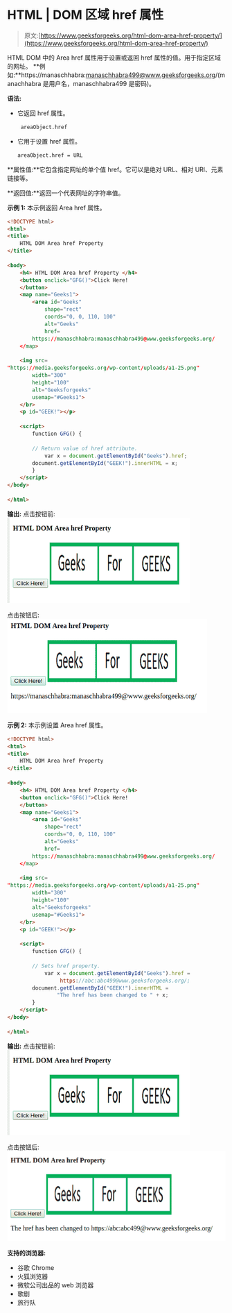# HTML | DOM 区域 href 属性

> 原文:[https://www.geeksforgeeks.org/html-dom-area-href-property/](https://www.geeksforgeeks.org/html-dom-area-href-property/)

HTML DOM 中的 Area href 属性用于设置或返回 href 属性的值。用于指定区域的网址。
**例如:**https://manaschhabra:manaschhabra499@www.geeksforgeeks.org/(manachhabra 是用户名，manaschhabra499 是密码)。

**语法:**

*   它返回 href 属性。

    ```html
     areaObject.href
    ```

*   它用于设置 href 属性。

    ```html
    areaObject.href = URL
    ```

**属性值:**它包含指定网址的单个值 href。它可以是绝对 URL、相对 URl、元素链接等。

**返回值:**返回一个代表网址的字符串值。

**示例 1:** 本示例返回 Area href 属性。

```html
<!DOCTYPE html> 
<html> 
<title> 
    HTML DOM Area href Property 
</title> 

<body> 
    <h4> HTML DOM Area href Property </h4> 
    <button onclick="GFG()">Click Here! 
    </button> 
    <map name="Geeks1"> 
        <area id="Geeks"
            shape="rect"
            coords="0, 0, 110, 100"
            alt="Geeks"
            href= 
        https://manaschhabra:manaschhabra499@www.geeksforgeeks.org/
    </map> 

    <img src= 
"https://media.geeksforgeeks.org/wp-content/uploads/a1-25.png"
        width="300"
        height="100"
        alt="Geeksforgeeks"
        usemap="#Geeks1"> 
    </br>
    <p id="GEEK!"></p> 

    <script> 
        function GFG() { 

        // Return value of href attribute. 
            var x = document.getElementById("Geeks").href; 
        document.getElementById("GEEK!").innerHTML = x; 
        } 
    </script> 
</body> 

</html>                    
```

**输出:**
点击按钮前:
![](img/d798c48542b289e58ecc445c194c4c54.png)

点击按钮后:
![](img/6f3b3e12cf1bd48b712f4a5ecaec2d98.png)

 **示例 2:** 本示例设置 Area href 属性。

```html
<!DOCTYPE html> 
<html> 
<title> 
    HTML DOM Area href Property 
</title> 

<body> 
    <h4> HTML DOM Area href Property </h4> 
    <button onclick="GFG()">Click Here! 
    </button> 
    <map name="Geeks1"> 
        <area id="Geeks"
            shape="rect"
            coords="0, 0, 110, 100"
            alt="Geeks"
            href= 
        https://manaschhabra:manaschhabra499@www.geeksforgeeks.org/
    </map> 

    <img src= 
"https://media.geeksforgeeks.org/wp-content/uploads/a1-25.png"
        width="300"
        height="100"
        alt="Geeksforgeeks"
        usemap="#Geeks1"> 
    </br>
    <p id="GEEK!"></p> 

    <script> 
        function GFG() { 

        // Sets href property. 
            var x = document.getElementById("Geeks").href = 
                 https://abc:abc499@www.geeksforgeeks.org/; 
        document.getElementById("GEEK!").innerHTML = 
                "The href has been changed to " + x; 
        } 
    </script> 
</body> 

</html>                     
```

**输出:**
点击按钮前:
![](img/d798c48542b289e58ecc445c194c4c54.png)

点击按钮后:
![](img/0c3415139a003511ff2a6e9a5cefa526.png)

**支持的浏览器:**

*   谷歌 Chrome
*   火狐浏览器
*   微软公司出品的 web 浏览器
*   歌剧
*   旅行队